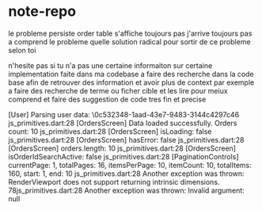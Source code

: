 # note-repo


le probleme persiste order table s'affiche toujours pas j'arrive toujours pas a comprend le probleme quelle solution radical pour sortir de ce probleme selon toi 

n'hesite pas si tu n'a pas une certaine informaiton sur certaine implementation faite dans ma codebase a faire des recherche dans la code base afin de retrouver des information et avoir plus de context par exemple a faire des recherche de terme ou ficher  cible et les lire pour meiux comprend et faire des suggestion de code tres fin et precise


[User] Parsing user data: \0c532348-1aad-43e7-9483-3144c4297c46
js_primitives.dart:28 [OrdersScreen] Data loaded successfully. Orders count: 10
js_primitives.dart:28 [OrdersScreen] isLoading: false
js_primitives.dart:28 [OrdersScreen] hasError: false
js_primitives.dart:28 [OrdersScreen] orders.length: 10
js_primitives.dart:28 [OrdersScreen] isOrderIdSearchActive: false
js_primitives.dart:28 [PaginationControls] currentPage: 1, totalPages: 16, itemsPerPage: 10, itemCount: 10, totalItems: 160, start: 1, end: 10
js_primitives.dart:28 Another exception was thrown: RenderViewport does not support returning intrinsic dimensions.
78js_primitives.dart:28 Another exception was thrown: Invalid argument: null
